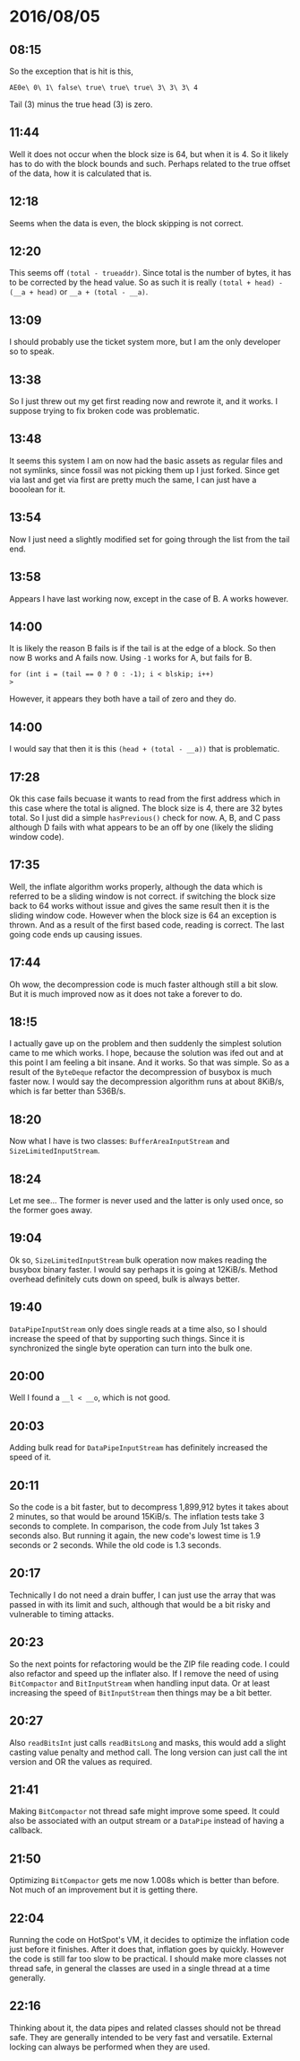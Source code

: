 # 2016/08/05

## 08:15

So the exception that is hit is this,

	AE0e\ 0\ 1\ false\ true\ true\ true\ 3\ 3\ 3\ 4

Tail (3) minus the true head (3) is zero.

## 11:44

Well it does not occur when the block size is 64, but when it is 4. So it
likely has to do with the block bounds and such. Perhaps related to the true
offset of the data, how it is calculated that is.

## 12:18

Seems when the data is even, the block skipping is not correct.

## 12:20

This seems off `(total - trueaddr)`. Since total is the number of bytes, it has
to be corrected by the head value. So as such it is really
`(total + head) - (__a + head)` or `__a + (total - __a)`.

## 13:09

I should probably use the ticket system more, but I am the only developer so
to speak.

## 13:38

So I just threw out my get first reading now and rewrote it, and it works. I
suppose trying to fix broken code was problematic.


## 13:48

It seems this system I am on now had the basic assets as regular files and
not symlinks, since fossil was not picking them up I just forked. Since get
via last and get via first are pretty much the same, I can just have a booolean
for it.

## 13:54

Now I just need a slightly modified set for going through the list from the
tail end.

## 13:58

Appears I have last working now, except in the case of B. A works however.

## 14:00

It is likely the reason B fails is if the tail is at the edge of a block. So
then now B works and A fails now. Using `-1` works for A, but fails for B.

	for (int i = (tail == 0 ? 0 : -1); i < blskip; i++)
	>

However, it appears they both have a tail of zero and they do.

## 14:00

I would say that then it is this `(head + (total - __a))` that is problematic.

## 17:28

Ok this case fails becuase it wants to read from the first address which in
this case where the total is aligned. The block size is 4, there are 32 bytes
total. So I just did a simple `hasPrevious()` check for now. A, B, and C pass
although D fails with what appears to be an off by one (likely the sliding
window code).

## 17:35

Well, the inflate algorithm works properly, although the data which is
referred to be a sliding window is not correct. if switching the block size
back to 64 works without issue and gives the same result then it is the sliding
window code. However when the block size is 64 an exception is thrown. And
as a result of the first based code, reading is correct. The last going code
ends up causing issues.

## 17:44

Oh wow, the decompression code is much faster although still a bit slow. But
it is much improved now as it does not take a forever to do.

## 18:!5

I actually gave up on the problem and then suddenly the simplest solution came
to me which works. I hope, because the solution was ifed out and at this point
I am feeling a bit insane. And it works. So that was simple. So as a result of
the `ByteDeque` refactor the decompression of busybox is much faster now. I
would say the decompression algorithm runs at about 8KiB/s, which is far better
than 536B/s.

## 18:20

Now what I have is two classes: `BufferAreaInputStream` and
`SizeLimitedInputStream`.

## 18:24

Let me see... The former is never used and the latter is only used once, so the
former goes away.

## 19:04

Ok so, `SizeLimitedInputStream` bulk operation now makes reading the busybox
binary faster. I would say perhaps it is going at 12KiB/s. Method overhead
definitely cuts down on speed, bulk is always better.

## 19:40

`DataPipeInputStream` only does single reads at a time also, so I should
increase the speed of that by supporting such things. Since it is synchronized
the single byte operation can turn into the bulk one.

## 20:00

Well I found a `__l < __o`, which is not good.

## 20:03

Adding bulk read for `DataPipeInputStream` has definitely increased the speed
of it.

## 20:11

So the code is a bit faster, but to decompress 1,899,912 bytes it takes about
2 minutes, so that would be around 15KiB/s. The inflation tests take 3
seconds to complete. In comparison, the code from July 1st takes 3 seconds
also. But running it again, the new code's lowest time is 1.9 seconds or 2
seconds. While the old code is 1.3 seconds.

## 20:17

Technically I do not need a drain buffer, I can just use the array that was
passed in with its limit and such, although that would be a bit risky and
vulnerable to timing attacks.

## 20:23

So the next points for refactoring would be the ZIP file reading code. I could
also refactor and speed up the inflater also. If I remove the need of using
`BitCompactor` and `BitInputStream` when handling input data. Or at least
increasing the speed of `BitInputStream` then things may be a bit better.

## 20:27

Also `readBitsInt` just calls `readBitsLong` and masks, this would add a slight
casting value penalty and method call. The long version can just call the int
version and OR the values as required.

## 21:41

Making `BitCompactor` not thread safe might improve some speed. It could also
be associated with an output stream or a `DataPipe` instead of having a
callback.

## 21:50

Optimizing `BitCompactor` gets me now 1.008s which is better than before. Not
much of an improvement but it is getting there.

## 22:04

Running the code on HotSpot's VM, it decides to optimize the inflation code
just before it finishes. After it does that, inflation goes by quickly. However
the code is still far too slow to be practical. I should make more classes
not thread safe, in general the classes are used in a single thread at a time
generally.

## 22:16

Thinking about it, the data pipes and related classes should not be thread
safe. They are generally intended to be very fast and versatile. External
locking can always be performed when they are used.

